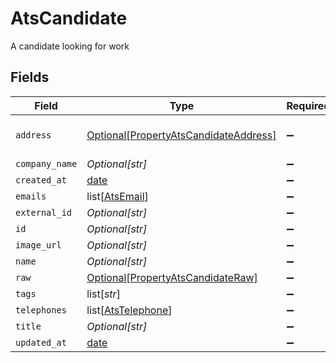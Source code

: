 # AtsCandidate

A candidate looking for work


## Fields

| Field                                                                                       | Type                                                                                        | Required                                                                                    | Description                                                                                 |
| ------------------------------------------------------------------------------------------- | ------------------------------------------------------------------------------------------- | ------------------------------------------------------------------------------------------- | ------------------------------------------------------------------------------------------- |
| `address`                                                                                   | [Optional[PropertyAtsCandidateAddress]](../../models/shared/propertyatscandidateaddress.md) | :heavy_minus_sign:                                                                          | Unified address object                                                                      |
| `company_name`                                                                              | *Optional[str]*                                                                             | :heavy_minus_sign:                                                                          | N/A                                                                                         |
| `created_at`                                                                                | [date](https://docs.python.org/3/library/datetime.html#date-objects)                        | :heavy_minus_sign:                                                                          | N/A                                                                                         |
| `emails`                                                                                    | list[[AtsEmail](../../models/shared/atsemail.md)]                                           | :heavy_minus_sign:                                                                          | N/A                                                                                         |
| `external_id`                                                                               | *Optional[str]*                                                                             | :heavy_minus_sign:                                                                          | N/A                                                                                         |
| `id`                                                                                        | *Optional[str]*                                                                             | :heavy_minus_sign:                                                                          | N/A                                                                                         |
| `image_url`                                                                                 | *Optional[str]*                                                                             | :heavy_minus_sign:                                                                          | N/A                                                                                         |
| `name`                                                                                      | *Optional[str]*                                                                             | :heavy_minus_sign:                                                                          | N/A                                                                                         |
| `raw`                                                                                       | [Optional[PropertyAtsCandidateRaw]](../../models/shared/propertyatscandidateraw.md)         | :heavy_minus_sign:                                                                          | N/A                                                                                         |
| `tags`                                                                                      | list[*str*]                                                                                 | :heavy_minus_sign:                                                                          | N/A                                                                                         |
| `telephones`                                                                                | list[[AtsTelephone](../../models/shared/atstelephone.md)]                                   | :heavy_minus_sign:                                                                          | N/A                                                                                         |
| `title`                                                                                     | *Optional[str]*                                                                             | :heavy_minus_sign:                                                                          | N/A                                                                                         |
| `updated_at`                                                                                | [date](https://docs.python.org/3/library/datetime.html#date-objects)                        | :heavy_minus_sign:                                                                          | N/A                                                                                         |